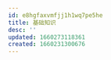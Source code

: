 ```yaml
---
id: e8hgfaxvmfjj1h1wq7pe5he
title: 基础知识
desc: ''
updated: 1660273118361
created: 1660231300676
---
```

